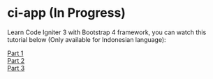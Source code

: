 # ci-app (In Progress)

Learn Code Igniter 3 with Bootstrap 4 framework, you can watch this tutorial below (Only available for Indonesian language):

[Part 1](https://www.youtube.com/watch?v=dMRCZGGAx74)\
[Part 2](https://www.youtube.com/watch?v=g5JT3EW38KM)\
[Part 3](https://www.youtube.com/watch?v=r-r6IhsE5vg)
